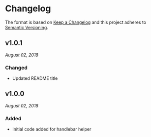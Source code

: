 # Changelog

The format is based on [Keep a Changelog](http://keepachangelog.com/en/1.0.0/)
and this project adheres to [Semantic Versioning](http://semver.org/spec/v2.0.0.html).

v1.0.1
------------------------------
*August 02, 2018*

### Changed
- Updated README title


v1.0.0
------------------------------
*August 02, 2018*

### Added
- Initial code added for handlebar helper
